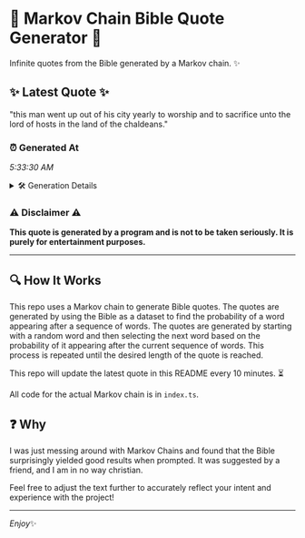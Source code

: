 # 📖 Markov Chain Bible Quote Generator 📖

Infinite quotes from the Bible generated by a Markov chain. ✨

## ✨ Latest Quote ✨
"this man went up out of his city yearly to worship and to sacrifice unto the lord of hosts in the land of the chaldeans."

### ⏰ Generated At
*5:33:30 AM*

<details>
    <summary>🛠️ Generation Details</summary>
    <p>
        <strong>🌱 Seed:</strong> this<br>
        <strong>🔄 Iterations:</strong> 24<br>
        <strong>📜 Context History:</strong><br>[ this ]: man<br>[ this, man ]: went<br>[ this, man, went ]: up<br>[ this, man, went, up ]: out<br>[ this, man, went, up, out ]: of<br>[ this, man, went, up, out, of ]: his<br>[ man, went, up, out, of, his ]: city<br>[ went, up, out, of, his, city ]: yearly<br>[ up, out, of, his, city, yearly ]: to<br>[ out, of, his, city, yearly, to ]: worship<br>[ of, his, city, yearly, to, worship ]: and<br>[ his, city, yearly, to, worship, and ]: to<br>[ city, yearly, to, worship, and, to ]: sacrifice<br>[ yearly, to, worship, and, to, sacrifice ]: unto<br>[ to, worship, and, to, sacrifice, unto ]: the<br>[ worship, and, to, sacrifice, unto, the ]: lord<br>[ and, to, sacrifice, unto, the, lord ]: of<br>[ to, sacrifice, unto, the, lord, of ]: hosts<br>[ sacrifice, unto, the, lord, of, hosts ]: in<br>[ unto, the, lord, of, hosts, in ]: the<br>[ the, lord, of, hosts, in, the ]: land<br>[ lord, of, hosts, in, the, land ]: of<br>[ of, hosts, in, the, land, of ]: the<br>[ hosts, in, the, land, of, the ]: chaldeans.<br>
    </p>
</details>

### ⚠️ Disclaimer ⚠️
**This quote is generated by a program and is not to be taken seriously. It is purely for entertainment purposes.**

---

## 🔍 How It Works

This repo uses a Markov chain to generate Bible quotes. The quotes are generated by using the Bible as a dataset to find the probability of a word appearing after a sequence of words. The quotes are generated by starting with a random word and then selecting the next word based on the probability of it appearing after the current sequence of words. This process is repeated until the desired length of the quote is reached.

This repo will update the latest quote in this README every 10 minutes. ⏳

All code for the actual Markov chain is in `index.ts`.

## ❓ Why

I was just messing around with Markov Chains and found that the Bible surprisingly yielded good results when prompted. 
It was suggested by a friend, and I am in no way christian.

Feel free to adjust the text further to accurately reflect your intent and experience with the project!

---

*Enjoy*✨
